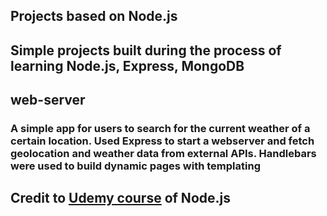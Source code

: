 ## Projects based on Node.js

## Simple projects built during the process of learning Node.js, Express, MongoDB

## web-server

### A simple app for users to search for the current weather of a certain location. Used Express to start a webserver and fetch geolocation and weather data from external APIs. Handlebars were used to build dynamic pages with templating

## Credit to [Udemy course](https://www.udemy.com/course/the-complete-nodejs-developer-course-2/) of Node.js

